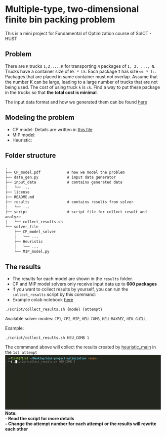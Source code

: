 # Multiple-type, two-dimensional finite bin packing problem
This is a mini project for Fundamental of Optimization course of SoICT - HUST
## Problem
There are `K` trucks `1,2,...,K` for transporting `N` packages of `1, 2, ..., N`. Trucks have a container size of `Wk * Lk`. Each package `I` has size `wi * li`. Packages that are placed in same container must not overlap. Assume that the number K can be large, leading to a large number of trucks that are not being used. The cost of using truck `k` is `ck`. Find a way to put these package in the trucks so that **the total cost is minimal**.  

The input data format and how we generated them can be found [here](./input_data/README.md) 

## Modeling the problem
- CP model: Details are written in [this file](CP_model.pdf)
- MIP model:
- Heuristic: 

## Folder structure
```
.
├── CP_model.pdf            # how we model the problem
├── data_gen.py             # input data generator
├── input_data              # contains generated data
│   └── ...
├── license
├── README.md
├── results                 # contains results from solver
│   └── ...
├── script                  # script file for collect result and analyze
│   └── collect_results.sh
└── solver_file
    ├── CP_model_solver
    │   └── ...
    ├── Heuristic
    │   └── ...
    └── MIP_model.py
```

## The results
- The results for each model are shown in the `results` folder.
- CP and MIP model solvers only receive input data up to **600 packages**   
- If you want to collect results by yourself, you can run the `collect_results` script by this command:
- Example colab notebook [here](https://colab.research.google.com/drive/1ouxqr2eeJTfJou74Oxw4Syih_zFGgm2p?usp=sharing)
```
./script/collect_results.sh {mode} {attempt}
```
Available solver modes: `CP1`, `CP2`, `MIP`, `HEU_COMB`, `HEU_MAXREC`, `HEU_GUILL`

Example:
```
./script/collect_results.sh HEU_COMB 1
```  
The commmand above will collect the results created by [heuristic_main](/solver_file/Heuristic/Combined/) in the `1st attempt`    
![Example](./assets/example.gif)  
**Note:**   
**- Read the script for more details**  
**- Change the attempt number for each attempt or the results will rewrite each other**

 
